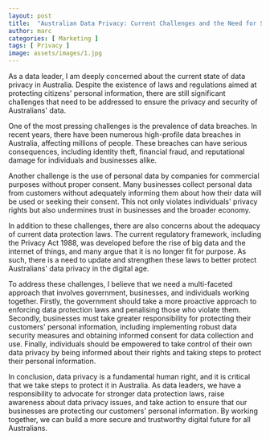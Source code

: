 ```yaml
---
layout: post
title:  "Australian Data Privacy: Current Challenges and the Need for Stronger Protection"
author: marc
categories: [ Marketing ]
tags: [ Privacy ]
image: assets/images/1.jpg
---
```


As a data leader, I am deeply concerned about the current state of data privacy in Australia. Despite the existence of laws and regulations aimed at protecting citizens' personal information, there are still significant challenges that need to be addressed to ensure the privacy and security of Australians' data.

One of the most pressing challenges is the prevalence of data breaches. In recent years, there have been numerous high-profile data breaches in Australia, affecting millions of people. These breaches can have serious consequences, including identity theft, financial fraud, and reputational damage for individuals and businesses alike.

Another challenge is the use of personal data by companies for commercial purposes without proper consent. Many businesses collect personal data from customers without adequately informing them about how their data will be used or seeking their consent. This not only violates individuals' privacy rights but also undermines trust in businesses and the broader economy.

In addition to these challenges, there are also concerns about the adequacy of current data protection laws. The current regulatory framework, including the Privacy Act 1988, was developed before the rise of big data and the internet of things, and many argue that it is no longer fit for purpose. As such, there is a need to update and strengthen these laws to better protect Australians' data privacy in the digital age.

To address these challenges, I believe that we need a multi-faceted approach that involves government, businesses, and individuals working together. Firstly, the government should take a more proactive approach to enforcing data protection laws and penalising those who violate them. Secondly, businesses must take greater responsibility for protecting their customers' personal information, including implementing robust data security measures and obtaining informed consent for data collection and use. Finally, individuals should be empowered to take control of their own data privacy by being informed about their rights and taking steps to protect their personal information.

In conclusion, data privacy is a fundamental human right, and it is critical that we take steps to protect it in Australia. As data leaders, we have a responsibility to advocate for stronger data protection laws, raise awareness about data privacy issues, and take action to ensure that our businesses are protecting our customers' personal information. By working together, we can build a more secure and trustworthy digital future for all Australians.
